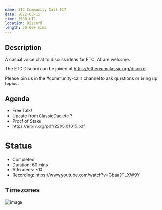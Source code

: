 ```yaml
---
name: ETC Community Call 017
date: 2022-03-15
time: 1500 UTC
location: Discord
length: 30-60+ mins
---
```


## Description

A casual voice chat to discuss ideas for ETC. All are welcome.

The ETC Discord can be joined at https://ethereumclassic.org/discord

Please join us in the #community-calls channel to ask questions or bring up topics.

## Agenda

- Free Talk!
- Update from ClassicDao.etc ? 
- Proof of Stake
- https://arxiv.org/pdf/2203.01315.pdf

# Status

- Completed
- Duration: 60 mins
- Attendees: ~10
- Recording: https://www.youtube.com/watch?v=Gbaa9TLXW9Y

## Timezones

![image](https://user-images.githubusercontent.com/1696942/157850099-5e41faa4-07be-4aef-b450-5a14c6ec19f7.png)
